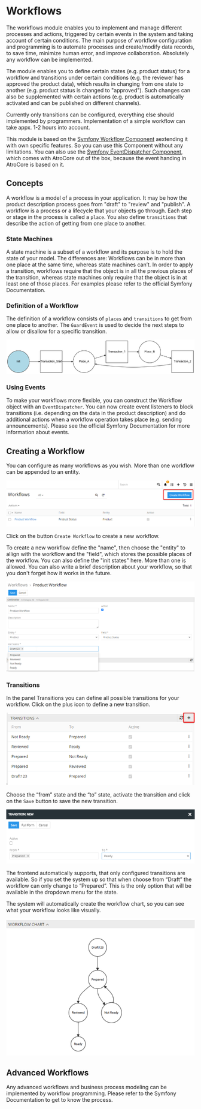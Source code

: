 # Workflows

The workflows module enables you to implement and manage different processes and actions, triggered by certain events in the system and taking account of certain conditions. The main purpose of workflow configuration and programming is to automate processes and create/modify data records, to save time, minimize human error, and improve collaboration. Absolutely any workflow can be implemented.

The module enables you to define certain states (e.g. product status) for a workflow and transitions under certain conditions (e.g. the reviewer has approved the product data), which results in changing from one state to another (e.g. product status is changed to "approved"). Such changes can also be supplemented with certain actions (e.g. product is automatically activated and can be published on different channels).

Currently only transitions can be configured, everything else should implemented by programmers. Implementation of a simple workflow can take appx. 1-2 hours into account.

This module is based on the [Symfony Workflow Component](https://symfony.com/doc/current/components/workflow.html) aextending it with own specific features. So you can use this Component without any limitations. You can also use the [Symfony EventDispatcher Component](https://symfony.com/doc/current/components/event_dispatcher.html), which comes  with AtroCore out of the box, because the event handing in AtroCore is based on it.

## Concepts

A workflow is a model of a process in your application. It may be how the product description process goes from "draft" to "review" and "publish". 
A workflow is a process or a lifecycle that your objects go through. Each step or stage in the process is called a `place`. You also define `transitions` that describe the action of getting from one place to another.

### State Machines

A state machine is a subset of a workflow and its purpose is to hold the state of your model. The differences are:
Workflows can be in more than one place at the same time, whereas state machines can’t.
In order to apply a transition, workflows require that the object is in all the previous places of the transition, whereas state machines only require that the object is in at least one of those places.
For examples please refer to the official Symfony Documentation.

### Definition of a Workflow

The definition of a workflow consists of `places` and `transitions` to get from one place to another. The `GuardEvent` is used to decide the next steps to allow or disallow for a specific transition.

![Symfony workflow](./_assets/workflows/symfony-workflow.png)

### Using Events

To make your workflows more flexible, you can construct the Workflow object with an `EventDispatcher`. You can now create event listeners to block transitions (i.e. depending on the data in the product description) and do additional actions when a workflow operation takes place (e.g. sending announcements).
Please see the official Symfony Documentation for more information about events.

## Creating a Workflow

You can configure as many workflows as you wish. More than one workflow can be appended to an entity.

![Create workflow](./_assets/workflows/create-workflow.png)

Click on the button `Create Workflow` to create a new workflow.

To create a new workflow define the "name", then choose the "entity" to allign with the workflow and the "field", which stores the possible places of the workflow. You can also define the "init states" here. More than one is allowed. You can also write a brief description about your workflow, so that you don't forget how it works in the future.

![Create product workflow](./_assets/workflows/create-product-workflow.png)

### Transitions
In the panel Transitions you can define all possible transitions for your workflow. Click on the plus icon to define a new transition.

![Transition list](./_assets/workflows/transitions-list.png)

Choose the “from” state and the “to” state, activate the transition and click on the `Save` button to save the new transition.

![New transition](./_assets/workflows/create-new-transition.png)

The frontend automatically supports, that only configured transitions are available. So if you set the system up so that when choose from “Draft” the workflow can only change to “Prepared”. This is the only option that will be available in the dropdown menu for the state.

The system will automatically create the workflow chart, so you can see what your workflow looks like visually.

![Workflow chart](./_assets/workflows/workflow-chart.png)

## Advanced Workflows
Any advanced workflows and business process modeling can be implemented by workflow programming. Please refer to the Symfony Documentation to get to know the process.


